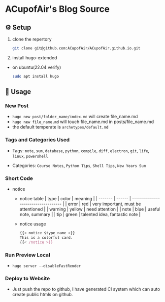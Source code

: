 # ACupofAir's Blog Source

## :gear: Setup

1. clone the repertory

    ```bash
    git clone git@github.com:ACupofAir/ACupofAir.github.io.git
    ```

2. install hugo-extended

- on ubuntu(22.04 verify)

    ```bash
    sudo apt install hugo
    ```

## :toolbox: Usage

### New Post

- `hugo new post/folder_name/index.md` will create file_name.md
- `hugo new file_name.md` will touch file_name.md in posts/file_name.md
- the default temperate is `archetypes/default.md`

### Tags and Categories Used

* Tags: `note`, `sum`, `database`, `python`, `compile`, `diff`, `electron`, `git`,  `life`, `linux`, `powershell`
- Categories: `Course Notes`, `Python Tips`, `Shell Tips`, `New Years Sum`

### Short Code

- notice
  - notice table
    | type    | color  | meaning                             |
    | ------- | ------ | ----------------------------------- |
    | error   | red    | very important, must be attentioned |
    | warning | yellow | need attention                      |
    | note    | blue   | useful note, summary                |
    | tip     | green  | talented idea, fantastic note       |
  - notice usage

    ```js
    {{< notice $type_name >}}
    This is a colorful card.
    {{< /notice >}}
    ```

### Run Preview Local

- `hugo server --disableFastRender`

### Deploy to Website

- Just push the repo to github, I have generated CI system which can auto create public htmls on github.
